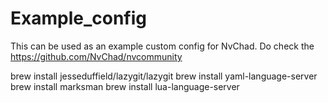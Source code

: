 # Example_config

This can be used as an example custom config for NvChad. Do check the https://github.com/NvChad/nvcommunity

brew install jesseduffield/lazygit/lazygit
brew install yaml-language-server
brew install marksman
brew install lua-language-server
